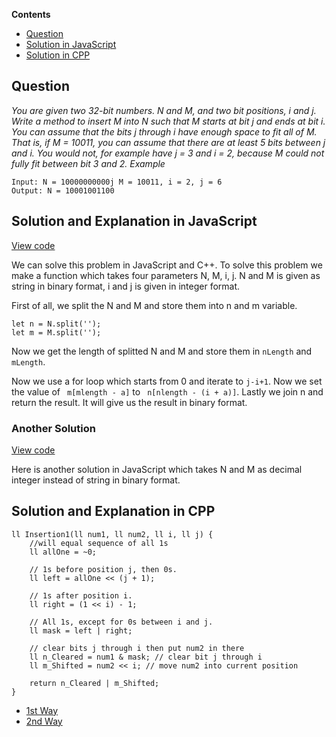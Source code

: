 **Contents**

- [Question](#question)
- [Solution in JavaScript](#solution-and-explanation-in-javascript)
- [Solution in CPP](#solution-and-explanation-in-cpp)

## Question
*You are given two 32-bit numbers. N and M, and two bit positions, i and j. Write a method to insert M into N such that M starts at bit j and ends at bit i. You can assume that the bits j through i have enough space to fit all of M. That is, if M = 10011, you can assume that there are at least 5 bits between j and i. You would not, for example have j = 3 and i = 2, because M could not fully fit between bit 3 and 2.* 
*Example*
```
Input: N = 10000000000j M = 10011, i = 2, j = 6
Output: N = 10001001100
```
## Solution and Explanation in JavaScript

[View code](/Bit%20Manipulations/Insertion/Insertion1.js)

We can solve this problem in JavaScript and C++. To solve this problem we make a function which takes four parameters N, M, i, j. N and M is given as string in binary format, i and j is given in integer format. <br>

First of all, we split the N and M and store them into n and m variable.
```
let n = N.split('');
let m = M.split('');
```
Now we get the length of splitted N and M and store them in `nLength` and `mLength`. <br>

Now we use a for loop which starts from 0 and iterate to `j-i+1`. Now we set the value of ` m[mlength - a]` to ` n[nlength - (i + a)]`. Lastly we join n and return the result. It will give us the result in binary format. 

### Another Solution

[View code](/Bit%20Manipulations/Insertion/Insertion.js)

Here is another solution in JavaScript which takes N and M as decimal integer instead of string in binary format. 

## Solution and Explanation in CPP

```
ll Insertion1(ll num1, ll num2, ll i, ll j) {
    //will equal sequence of all 1s
    ll allOne = ~0;

    // 1s before position j, then 0s.
    ll left = allOne << (j + 1);

    // 1s after position i.
    ll right = (1 << i) - 1;

    // All 1s, except for 0s between i and j.
    ll mask = left | right;

    // clear bits j through i then put num2 in there
    ll n_Cleared = num1 & mask; // clear bit j through i
    ll m_Shifted = num2 << i; // move num2 into current position

    return n_Cleared | m_Shifted;
}

```
- [1st Way](/Bit%20Manipulations/Insertion/Insertion1.cpp)
- [2nd Way](/Bit%20Manipulations/Insertion/Insertion2.cpp)
